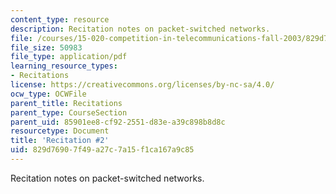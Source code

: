 ```yaml
---
content_type: resource
description: Recitation notes on packet-switched networks.
file: /courses/15-020-competition-in-telecommunications-fall-2003/829d76907f49a27c7a15f1ca167a9c85_rec2.pdf
file_size: 50983
file_type: application/pdf
learning_resource_types:
- Recitations
license: https://creativecommons.org/licenses/by-nc-sa/4.0/
ocw_type: OCWFile
parent_title: Recitations
parent_type: CourseSection
parent_uid: 85901ee8-cf92-2551-d83e-a39c898b8d8c
resourcetype: Document
title: 'Recitation #2'
uid: 829d7690-7f49-a27c-7a15-f1ca167a9c85
---
```

Recitation notes on packet-switched networks.